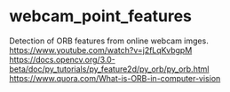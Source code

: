# webcam_point_features
Detection of ORB features from online webcam imges.
https://www.youtube.com/watch?v=j2fLqKvbgpM
https://docs.opencv.org/3.0-beta/doc/py_tutorials/py_feature2d/py_orb/py_orb.html
https://www.quora.com/What-is-ORB-in-computer-vision
